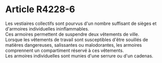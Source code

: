 # Article R4228-6

  
Les vestiaires collectifs sont pourvus d'un nombre suffisant de sièges et d'armoires individuelles ininflammables.   
Ces armoires permettent de suspendre deux vêtements de ville.   
Lorsque les vêtements de travail sont susceptibles d'être souillés de matières dangereuses, salissantes ou malodorantes, les armoires comprennent un compartiment réservé à ces vêtements.   
Les armoires individuelles sont munies d'une serrure ou d'un cadenas.